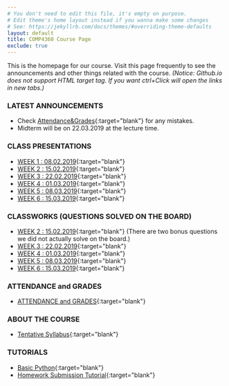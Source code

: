 ```yaml
---
# You don't need to edit this file, it's empty on purpose.
# Edit theme's home layout instead if you wanna make some changes
# See: https://jekyllrb.com/docs/themes/#overriding-theme-defaults
layout: default
title: COMP4360 Course Page
exclude: true
---
```


This is the homepage for our course. Visit this page frequently to see the announcements and other things related with the course.
_(Notice: Github.io does not support HTML target tag. If you want ctrl+Click will open the links in new tabs.)_

### **LATEST ANNOUNCEMENTS**
- Check  [Attendance&Grades](https://docs.google.com/spreadsheets/d/e/2PACX-1vQi_SM1nSkfqj26a5iR9_oE8eUeCJTJRT6oMyfgSqM1wKN_MhCEI9A4bnHf4z16rqhzAuu0ReQ8_tE8/pubhtml?gid=1713380079&single=true){:target="blank"} for any mistakes.
- Midterm will be on 22.03.2019 at the lecture time. 

### **CLASS PRESENTATIONS**
- [WEEK 1 : 08.02.2019](https://docs.google.com/presentation/d/15CgUzOMa9H-jxMAjTw6iCbmaI_RXIbR76VgI0VQywTA/edit?usp=sharing){:target="blank"}
- [WEEK 2 : 15.02.2019](https://docs.google.com/presentation/d/1O2UdqBU7esl2hefXjT58tL-HsyoXR0W2NkTjnGjs7KI/edit?usp=sharing){:target="blank"}
- [WEEK 3 : 22.02.2019](https://docs.google.com/presentation/d/1Z5A1C-5YJfBxvv9PU5XsVAbEJOQL2FSjMqXx4Mgrjw4/edit?usp=sharing){:target="blank"}
- [WEEK 4 : 01.03.2019](https://docs.google.com/presentation/d/1Gvex7kBatRdGSkWi2Oswka5tSqSH96vJKhifdbTwk-s/edit?usp=sharing){:target="blank"}
- [WEEK 5 : 08.03.2019](https://docs.google.com/presentation/d/17lvy9iskqvM3bwX0xjWmH7Izf5cKoODoSJxU6TbD4EI/edit?usp=sharing){:target="blank"}
- [WEEK 6 : 15.03.2019](https://docs.google.com/presentation/d/1M7cK_4GWfhX_0vF-xmszKCt7pt-CWypCDSpoCzFZdkQ/edit?usp=sharing){:target="blank"}


### **CLASSWORKS (QUESTIONS SOLVED ON THE BOARD)**
- [WEEK 2 : 15.02.2019](https://drive.google.com/file/d/1qb9JY9PVwFaVk32ryVhdJZlnNNRG5-Cn/view?usp=sharing){:target="blank"} (There are two bonus questions we did not actually solve on the board.)
- [WEEK 3 : 22.02.2019](https://drive.google.com/file/d/1fcbMnKurMGWu5h0__9KzjubLTlIN66Q2/view?usp=sharing){:target="blank"} 
- [WEEK 4 : 01.03.2019](https://drive.google.com/file/d/1dZuS9DygKwkiDavm2ChuUs3Q4ro3dvNg/view?usp=sharing){:target="blank"} 
- [WEEK 5 : 08.03.2019](https://drive.google.com/file/d/1gS3oznj5NFRwnzKLKPwtjTzLL7g_lJuN/view?usp=sharing){:target="blank"} 
- [WEEK 6 : 15.03.2019](https://drive.google.com/file/d/1rpN7VlbwSruq7umRSWToyFugCW4gH8qd/view?usp=sharing){:target="blank"} 

<!--
### **HOMEWORK**
- [Homework 3](/homeworks/homework-03/){:target="blank"}
-->


### **ATTENDANCE and GRADES**
- [ATTENDANCE and GRADES](https://docs.google.com/spreadsheets/d/e/2PACX-1vQi_SM1nSkfqj26a5iR9_oE8eUeCJTJRT6oMyfgSqM1wKN_MhCEI9A4bnHf4z16rqhzAuu0ReQ8_tE8/pubhtml?gid=1713380079&multiple=true){:target="blank"}

### **ABOUT THE COURSE**
- [Tentative Syllabus](syllabus/){:target="blank"}

### **TUTORIALS**
- [Basic Python](/tutorials/basic-python-tutorial/){:target="blank"}
- [Homework Submission Tutorial](/tutorials/homework-submission-tutorial/){:target="blank"}

<!-- 
### **PYTHON SCRIPTS**
 - You can reach the sample python scripts we see in the lectures [here](https://github.com/comp4360/comp4360.github.io/tree/master/scripts){:target="blank"}.
-->
